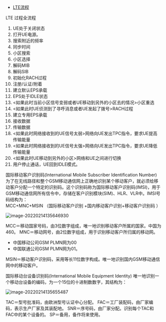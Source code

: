 - [LTE流程](https://www.cnblogs.com/zhangbing12304/p/9261029.html)

LTE 过程全流程 

1. UE处于关闭状态 
2. 打开UE电源。 
3.  搜索附近的频率 
4. 同步时间 
5.  小区搜索 
6.  小区选择 
7.  解码MIB 
8. 解码SIB 
9. 初始化RACH过程 
10. 注册/认证/附着 
11.  建立默认EPS承载 
12. EPS处于IDLE状态 
13. <如果此时当前小区信号变弱或者UE移动到另外的小区去的情况>小区重选 
14. <如果此时UE侦测到了寻呼消息或者UE发起了拨号>RACH过程 
15.  建立专用EPS承载 
16. 接收数据 
17. 传输数据 
18.  <如果此时网络接收到的UE信号太弱>网络向UE发出TPC指令，要求UE提高传输能量 
19.  <如果此时网络接收到的UE信号太强>网络向UE发出TPC指令，要求UE降低传输能量 
20.  <如果此时UE移动到另外的小区>网络和UE之间进行切换 
21.  用户停止通话，UE回到IDLE模式。

国际移动客户识别码(International Mobile Subscriber Identification Number) 
 为了在无线路径和整个GSM移动通信网上正确地识别某个移动客户，就必须给移动客户分配一个特定的识别码。这个识别码称为国际移动客户识别码(IMSI)，用于GSM移动通信网所有信令中，存储在客户识别模块(SIM)、HLR、VLR中。IMSI号码结构为：  
 MCC+MNC+MSIN （国际移动客户识别 +国内移动客户识别+移动客户识别码 ） 

![image-20220214135646930](https://gitee.com/er-huomeng/l-img/raw/master/l-img/image-20220214135646930.png)

MCC＝移动国家号码，由3位数字组成，唯一地识别移动客户所属的国家。中国为460。 
 MNC＝移动网号，由2位数字组成，用于识别移动客户所归属的移动网。 

- 中国移动公司GSM PLMN网为00 
- 中国联通公司GSM PLMN网为01。  

MSIN＝移动客户识别码，采用等长11位数字构成。唯一地识别国内GSM移动通信网中的移动客户。

国际移动台设备识别码(International Mobile Equipment Identity) 
 唯一地识别一个移动台设备的编码，为一个15位的十进制数数字，其结构为：

![image-20220214135655487](https://gitee.com/er-huomeng/l-img/raw/master/l-img/image-20220214135655487.png)

TAC＝型号批准码，由欧洲型号认证中心分配。 
 FAC＝工厂装配码，由厂家编码，表示生产厂家及其装配地。 
 SNR＝序号码，由厂家分配。识别每个TAC和FAC中的某个设备的。 
 SP＝备用，备作将来使用。